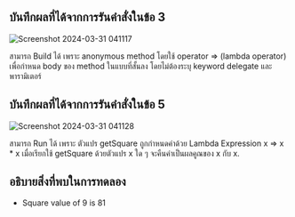 ## บันทึกผลที่ได้จากการรันคำสั่งในข้อ 3

![Screenshot 2024-03-31 041117](https://github.com/ironmanwin1/03376836-OOP-2566-Lab-15/assets/144198724/d41ab366-a57d-4a2a-a842-95db0d914a42)


สามารถ Build ได้ เพราะ anonymous method โดยใช้ operator => (lambda operator) เพื่อกำหนด body ของ method ในแบบที่สั้นลง โดยไม่ต้องระบุ keyword delegate และพารามิเตอร์
 
## บันทึกผลที่ได้จากการรันคำสั่งในข้อ 5

![Screenshot 2024-03-31 041128](https://github.com/ironmanwin1/03376836-OOP-2566-Lab-15/assets/144198724/36d4bb8a-e270-4615-9a66-c61c016e3c16)


สามารถ Run ได้ เพราะ ตัวแปร getSquare ถูกกำหนดค่าด้วย Lambda Expression x => x * x เมื่อเรียกใช้ getSquare ด้วยตัวแปร x ใด ๆ จะคืนค่าเป็นผลคูณของ x กับ x.


## อธิบายสิ่งที่พบในการทดลอง

- Square value of 9 is 81
